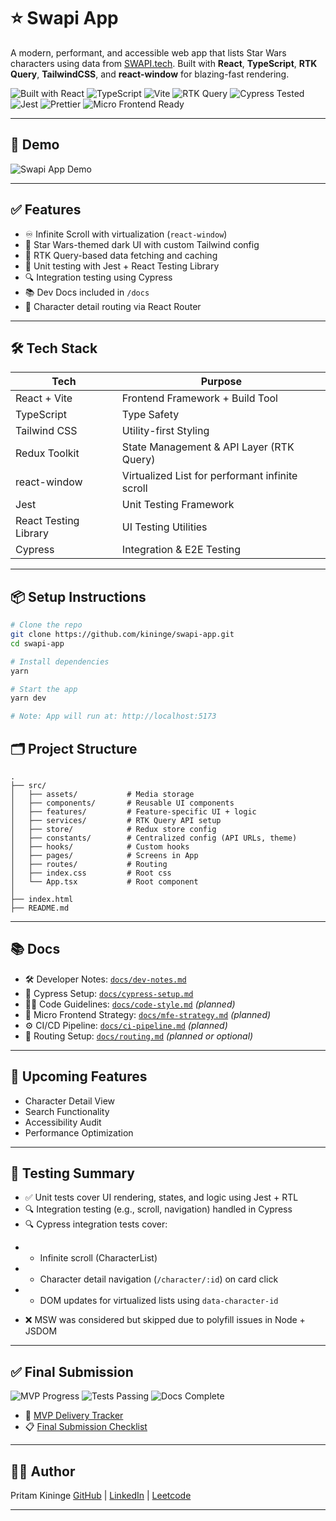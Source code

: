 # ⭐ Swapi App

A modern, performant, and accessible web app that lists Star Wars characters using data from [SWAPI.tech](https://swapi.tech/).
Built with **React**, **TypeScript**, **RTK Query**, **TailwindCSS**, and **react-window** for blazing-fast rendering.

![Built with React](https://img.shields.io/badge/built%20with-React-blue?logo=react)
![TypeScript](https://img.shields.io/badge/language-TypeScript-007ACC?logo=typescript)
![Vite](https://img.shields.io/badge/bundler-vite-646CFF?logo=vite&logoColor=white)
![RTK Query](https://img.shields.io/badge/state-RTK%20Query-764ABC?logo=redux)
![Cypress Tested](https://img.shields.io/badge/tested%20with-cypress-6fcf97?logo=cypress)
![Jest](https://img.shields.io/badge/unit%20tested-jest-%23C21325?logo=jest)
![Prettier](https://img.shields.io/badge/styled%20with-prettier-ff69b4?logo=prettier)
![Micro Frontend Ready](https://img.shields.io/badge/microfrontend-ready-green)

---

## 🎥 Demo

![Swapi App Demo](./public/demo.gif)

---

## ✅ Features

* ♾️ Infinite Scroll with virtualization (`react-window`)
* 🎨 Star Wars-themed dark UI with custom Tailwind config
* 🔌 RTK Query-based data fetching and caching
* 🧪 Unit testing with Jest + React Testing Library
* 🔍 Integration testing using Cypress
* 📚 Dev Docs included in `/docs`
* 🧭 Character detail routing via React Router


---

## 🛠️ Tech Stack

| Tech                  | Purpose                                         |
| --------------------- | ----------------------------------------------- |
| React + Vite          | Frontend Framework + Build Tool                 |
| TypeScript            | Type Safety                                     |
| Tailwind CSS          | Utility-first Styling                           |
| Redux Toolkit         | State Management & API Layer (RTK Query)        |
| react-window          | Virtualized List for performant infinite scroll |
| Jest                  | Unit Testing Framework                          |
| React Testing Library | UI Testing Utilities                            |
| Cypress               | Integration & E2E Testing                       |

---

## 📦 Setup Instructions

```bash
# Clone the repo
git clone https://github.com/kininge/swapi-app.git
cd swapi-app

# Install dependencies
yarn

# Start the app
yarn dev

# Note: App will run at: http://localhost:5173
```

## 🗂️ Project Structure

```
.
├── src/
│   ├── assets/       	  # Media storage
│   ├── components/       # Reusable UI components
│   ├── features/         # Feature-specific UI + logic
│   ├── services/         # RTK Query API setup
│   ├── store/            # Redux store config
│   ├── constants/        # Centralized config (API URLs, theme)
│   ├── hooks/        	  # Custom hooks
│   ├── pages/        	  # Screens in App
│   ├── routes/        	  # Routing
│   ├── index.css         # Root css
│   └── App.tsx           # Root component
│
├── index.html
├── README.md
```
---


## 📚 Docs

- 🛠️ Developer Notes: [`docs/dev-notes.md`](./docs/dev-notes.md)
- 🧪 Cypress Setup: [`docs/cypress-setup.md`](./docs/cypress-setup.md)
- 🧑‍💻 Code Guidelines: [`docs/code-style.md`](./docs/code-style.md) _(planned)_
- 🧩 Micro Frontend Strategy: [`docs/mfe-strategy.md`](./docs/mfe-strategy.md) _(planned)_
- ⚙️ CI/CD Pipeline: [`docs/ci-pipeline.md`](./docs/ci-pipeline.md) _(planned)_
- 🔗 Routing Setup: [`docs/routing.md`](./docs/routing.md) _(planned or optional)_


---

## 🧠 Upcoming Features

* Character Detail View
* Search Functionality
* Accessibility Audit
* Performance Optimization

---

## 🧪 Testing Summary

* ✅ Unit tests cover UI rendering, states, and logic using Jest + RTL
* 🔍 Integration testing (e.g., scroll, navigation) handled in Cypress
* 🔍 Cypress integration tests cover:
+   - Infinite scroll (CharacterList)
+   - Character detail navigation (`/character/:id`) on card click
+   - DOM updates for virtualized lists using `data-character-id`
* ❌ MSW was considered but skipped due to polyfill issues in Node + JSDOM

---

## ✅ Final Submission

![MVP Progress](https://img.shields.io/badge/MVP%20Progress-80%25-yellowgreen)
![Tests Passing](https://img.shields.io/badge/Tests-90%25-brightgreen)
![Docs Complete](https://img.shields.io/badge/Docs-Complete-blue)

- 📄 [MVP Delivery Tracker](./MVP_DELIVERY_TRACKER.md)
- 📋 [Final Submission Checklist](./SUBMISSION_CHECKLIST.md)

---

## 👨‍💻 Author

Pritam Kininge
[GitHub](https://github.com/kininge) |
[LinkedIn](https://linkedin.com/in/pritam-kininge) |
[Leetcode](https://leetcode.com/u/kininge007/)

---
